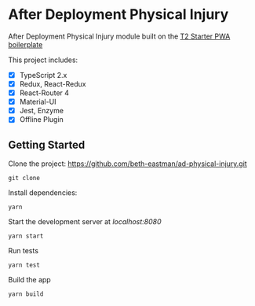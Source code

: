 # After Deployment Physical Injury

After Deployment Physical Injury module built on the [T2 Starter PWA boilerplate](https://github.com/jlightfoot2/t2-pwa-starter)

This project includes:
- [x] TypeScript 2.x
- [x] Redux, React-Redux
- [x] React-Router 4
- [x] Material-UI
- [x] Jest, Enzyme
- [x] Offline Plugin

## Getting Started
Clone the project: https://github.com/beth-eastman/ad-physical-injury.git

``git clone ``

Install dependencies:

``yarn``

Start the development server at <i>localhost:8080</i>

``yarn start``

Run tests

``yarn test``

Build the app

``yarn build``
